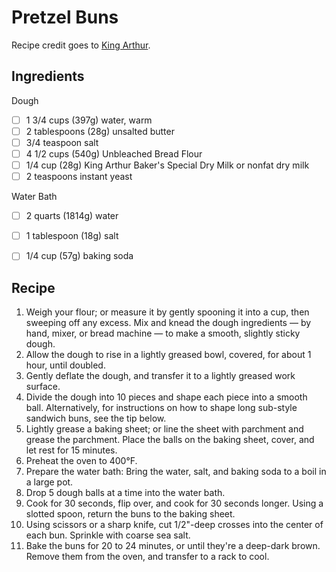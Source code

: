 # Pretzel Buns

Recipe credit goes to [King Arthur](https://www.kingarthurbaking.com/recipes/pretzel-sandwich-buns-recipe). 

## Ingredients


Dough

- [ ] 1 3/4 cups (397g) water, warm
- [ ] 2 tablespoons (28g) unsalted butter
- [ ] 3/4 teaspoon salt
- [ ] 4 1/2 cups (540g) Unbleached Bread Flour
- [ ] 1/4 cup (28g) King Arthur Baker's Special Dry Milk or nonfat dry milk
- [ ] 2 teaspoons instant yeast

Water Bath

- [ ] 2 quarts (1814g) water
- [ ] 1 tablespoon (18g) salt
- [ ] 1/4 cup (57g) baking soda


## Recipe

1. Weigh your flour; or measure it by gently spooning it into a cup, then sweeping off any excess. Mix and knead the dough ingredients — by hand, mixer, or bread machine — to make a smooth, slightly sticky dough.
1. Allow the dough to rise in a lightly greased bowl, covered, for about 1 hour, until doubled.
1. Gently deflate the dough, and transfer it to a lightly greased work surface.
1. Divide the dough into 10 pieces and shape each piece into a smooth ball. Alternatively, for instructions on how to shape long sub-style sandwich buns, see the tip below.
1. Lightly grease a baking sheet; or line the sheet with parchment and grease the parchment. Place the balls on the baking sheet, cover, and let rest for 15 minutes.
1. Preheat the oven to 400°F.
1. Prepare the water bath: Bring the water, salt, and baking soda to a boil in a large pot.
1. Drop 5 dough balls at a time into the water bath.
1. Cook for 30 seconds, flip over, and cook for 30 seconds longer. Using a slotted spoon, return the buns to the baking sheet.
1. Using scissors or a sharp knife, cut 1/2"-deep crosses into the center of each bun. Sprinkle with coarse sea salt.
1. Bake the buns for 20 to 24 minutes, or until they're a deep-dark brown. Remove them from the oven, and transfer to a rack to cool.

